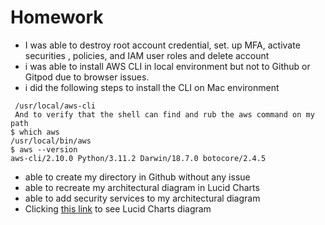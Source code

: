 # Homework

- I was able to destroy root account credential, set. up MFA, activate securities , policies, and  IAM user roles and delete account
- i was able to install AWS CLI in local environment but not to Github or Gitpod due to browser issues.
- i did the following steps to install the CLI on Mac environment
```
 /usr/local/aws-cli
 And to verify that the shell can find and rub the aws command on my path
$ which aws
/usr/local/bin/aws 
$ aws --version
aws-cli/2.10.0 Python/3.11.2 Darwin/18.7.0 botocore/2.4.5
```
- able to create my directory in Github without any issue
- able to recreate my architectural diagram in Lucid Charts
- able to add security services to my architectural diagram
- Clicking [this link](https://lucid.app/lucidchart/a3138206-495c-49c8-9b82-0caadeec2dbe/edit?viewport_loc=-293%2C189%2C2165%2C1124%2C0_0&invitationId=inv_cc2be125-d7b8-4edc-a520-f29d213785c6)  to see Lucid Charts diagram 
